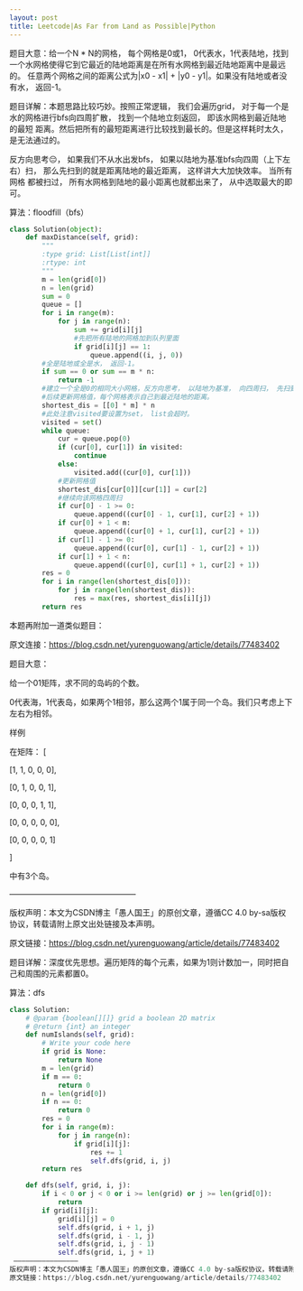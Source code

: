 ```yaml
---
layout: post
title: Leetcode|As Far from Land as Possible|Python
---
```


题目大意：给一个N * N的网格， 每个网格是0或1， 0代表水，1代表陆地，找到一个水网格使得它到它最近的陆地距离是在所有水网格到最近陆地距离中是最远的。
任意两个网格之间的距离公式为|x0 - x1| + |y0 - y1|。如果没有陆地或者没有水， 返回-1。

题目详解：本题思路比较巧妙。按照正常逻辑， 我们会遍历grid， 对于每一个是水的网格进行bfs向四周扩散， 找到一个陆地立刻返回， 即该水网格到最近陆地的最短
距离。然后把所有的最短距离进行比较找到最长的。但是这样耗时太久， 是无法通过的。

反方向思考😔， 如果我们不从水出发bfs， 如果以陆地为基准bfs向四周（上下左右）扫， 那么先扫到的就是距离陆地的最近距离， 这样讲大大加快效率。 当所有网格
都被扫过， 所有水网格到陆地的最小距离也就都出来了， 从中选取最大的即可。

算法：floodfill（bfs）

```python
class Solution(object):
    def maxDistance(self, grid):
        """
        :type grid: List[List[int]]
        :rtype: int
        """
        m = len(grid[0])
        n = len(grid)
        sum = 0
        queue = []
        for i in range(m):
            for j in range(n):
                sum += grid[i][j]
                #先把所有陆地的网格加到队列里面
                if grid[i][j] == 1:
                    queue.append((i, j, 0))
        #全是陆地或全是水， 返回-1。
        if sum == 0 or sum == m * n:
            return -1
        #建立一个全是0的相同大小网格，反方向思考， 以陆地为基准， 向四周扫， 先扫到的水网格得到的肯定是距离最近陆地的距离。
        #后续更新网格值，每个网格表示自己到最近陆地的距离。
        shortest_dis = [[0] * m] * n
        #此处注意visited要设置为set， list会超时。
        visited = set()
        while queue:
            cur = queue.pop(0)
            if (cur[0], cur[1]) in visited:
                continue
            else:
                visited.add((cur[0], cur[1]))
            #更新网格值
            shortest_dis[cur[0]][cur[1]] = cur[2]
            #继续向该网格四周扫
            if cur[0] - 1 >= 0:
                queue.append((cur[0] - 1, cur[1], cur[2] + 1))
            if cur[0] + 1 < m:
                queue.append((cur[0] + 1, cur[1], cur[2] + 1))
            if cur[1] - 1 >= 0:
                queue.append((cur[0], cur[1] - 1, cur[2] + 1))
            if cur[1] + 1 < n:
                queue.append((cur[0], cur[1] + 1, cur[2] + 1))
        res = 0
        for i in range(len(shortest_dis[0])):
            for j in range(len(shortest_dis)):
                res = max(res, shortest_dis[i][j])
        return res
```

本题再附加一道类似题目：

原文连接：https://blog.csdn.net/yurenguowang/article/details/77483402

题目大意：

给一个01矩阵，求不同的岛屿的个数。

0代表海，1代表岛，如果两个1相邻，那么这两个1属于同一个岛。我们只考虑上下左右为相邻。

样例 

在矩阵： 
[ 

[1, 1, 0, 0, 0], 

[0, 1, 0, 0, 1], 

[0, 0, 0, 1, 1], 

[0, 0, 0, 0, 0],

[0, 0, 0, 0, 1] 

] 

中有3个岛。


 ———————————————— 
 
版权声明：本文为CSDN博主「愚人国王」的原创文章，遵循CC 4.0 by-sa版权协议，转载请附上原文出处链接及本声明。

原文链接：https://blog.csdn.net/yurenguowang/article/details/77483402

题目详解：深度优先思想。遍历矩阵的每个元素，如果为1则计数加一，同时把自己和周围的元素都置0。

算法：dfs

```python
class Solution:
    # @param {boolean[][]} grid a boolean 2D matrix
    # @return {int} an integer
    def numIslands(self, grid):
        # Write your code here
        if grid is None:
            return None
        m = len(grid)
        if m == 0:
            return 0
        n = len(grid[0])
        if n == 0:
            return 0
        res = 0
        for i in range(m):
            for j in range(n):
                if grid[i][j]:
                    res += 1
                    self.dfs(grid, i, j)
        return res

    def dfs(self, grid, i, j):
        if i < 0 or j < 0 or i >= len(grid) or j >= len(grid[0]):
            return
        if grid[i][j]:
            grid[i][j] = 0
            self.dfs(grid, i + 1, j)
            self.dfs(grid, i - 1, j)
            self.dfs(grid, i, j - 1)
            self.dfs(grid, i, j + 1)
 ———————————————— 
版权声明：本文为CSDN博主「愚人国王」的原创文章，遵循CC 4.0 by-sa版权协议，转载请附上原文出处链接及本声明。
原文链接：https://blog.csdn.net/yurenguowang/article/details/77483402
```
